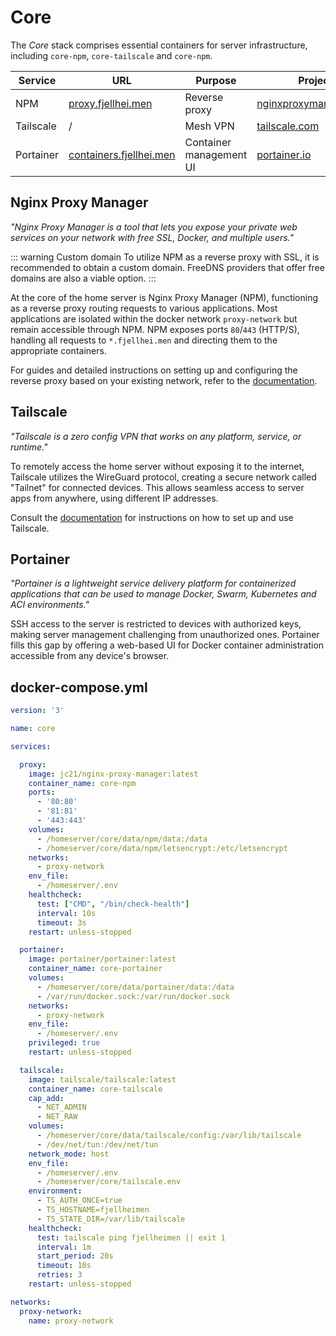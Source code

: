 # Core
The *Core* stack comprises essential containers for server infrastructure, including `core-npm`, `core-tailscale` and `core-npm`.

| Service | URL | Purpose | Project |
|---------|-----|-------- |---------|
| NPM | [proxy.fjellhei.men](https://proxy.fjellhei.men/) | Reverse proxy | [nginxproxymanager.com](https://nginxproxymanager.com/) |
| Tailscale | / | Mesh VPN | [tailscale.com](https://tailscale.com/) |
| Portainer | [containers.fjellhei.men](https://containers.fjellhei.men/) | Container management UI | [portainer.io](https://www.portainer.io/) |

## Nginx Proxy Manager
*"Nginx Proxy Manager is a tool that lets you expose your private web services on your network with free SSL, Docker, and multiple users."*

::: warning Custom domain
To utilize NPM as a reverse proxy with SSL, it is recommended to obtain a custom domain. FreeDNS providers that offer free domains are also a viable option.
:::

At the core of the home server is Nginx Proxy Manager (NPM), functioning as a reverse proxy routing requests to various applications. Most applications are isolated within the docker network `proxy-network` but remain accessible through NPM. NPM exposes ports `80`/`443` (HTTP/S), handling all requests to `*.fjellhei.men` and directing them to the appropriate containers.

For guides and detailed instructions on setting up and configuring the reverse proxy based on your existing network, refer to the [documentation](https://nginxproxymanager.com/guide/#quick-setup).

## Tailscale
*"Tailscale is a zero config VPN that works on any platform, service, or runtime."*

To remotely access the home server without exposing it to the internet, Tailscale utilizes the WireGuard protocol, creating a secure network called "Tailnet" for connected devices. This allows seamless access to server apps from anywhere, using different IP addresses.

Consult the [documentation](https://tailscale.com/kb/1017/install) for instructions on how to set up and use Tailscale.

## Portainer
*"Portainer is a lightweight service delivery platform for containerized applications that can be used to manage Docker, Swarm, Kubernetes and ACI environments."*

SSH access to the server is restricted to devices with authorized keys, making server management challenging from unauthorized ones. Portainer fills this gap by offering a web-based UI for Docker container administration accessible from any device's browser.

## docker-compose.yml
```yml
version: '3'

name: core

services:

  proxy:
    image: jc21/nginx-proxy-manager:latest
    container_name: core-npm
    ports:
      - '80:80'
      - '81:81'
      - '443:443'
    volumes:
      - /homeserver/core/data/npm/data:/data
      - /homeserver/core/data/npm/letsencrypt:/etc/letsencrypt
    networks:
      - proxy-network
    env_file:
      - /homeserver/.env
    healthcheck:
      test: ["CMD", "/bin/check-health"]
      interval: 10s
      timeout: 3s
    restart: unless-stopped

  portainer:
    image: portainer/portainer:latest
    container_name: core-portainer
    volumes:
      - /homeserver/core/data/portainer/data:/data
      - /var/run/docker.sock:/var/run/docker.sock
    networks:
      - proxy-network
    env_file:
      - /homeserver/.env
    privileged: true
    restart: unless-stopped

  tailscale:
    image: tailscale/tailscale:latest
    container_name: core-tailscale
    cap_add:
      - NET_ADMIN
      - NET_RAW
    volumes:
      - /homeserver/core/data/tailscale/config:/var/lib/tailscale
      - /dev/net/tun:/dev/net/tun
    network_mode: host
    env_file:
      - /homeserver/.env
      - /homeserver/core/tailscale.env
    environment:
      - TS_AUTH_ONCE=true
      - TS_HOSTNAME=fjellheimen
      - TS_STATE_DIR=/var/lib/tailscale
    healthcheck:
      test: tailscale ping fjellheimen || exit 1
      interval: 1m
      start_period: 20s
      timeout: 10s
      retries: 3
    restart: unless-stopped

networks:
  proxy-network:
    name: proxy-network

```